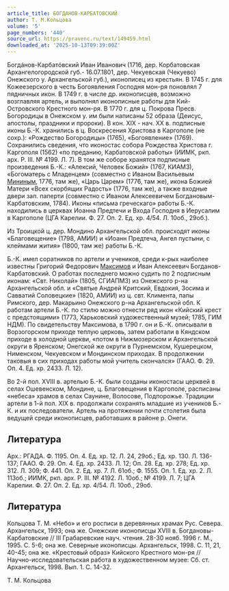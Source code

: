 ```yaml
---
article_title: БОГДАНОВ-КАРБАТОВСКИЙ
author: Т. М.Кольцова
volume: '5'
page_numbers: '440'
source_url: https://pravenc.ru/text/149459.html
downloaded_at: '2025-10-13T09:39:00Z'
---
```


Богдáнов-Карбатóвский Иван Иванович (1716, дер. Корбатовская Архангелогородской губ.- 16.07.1801, дер. Чекуевская (Чекуево) Онежского у. Архангельской губ.), иконописец из крестьян. В 1745 г. для Кожеезерского в честь Богоявления Господня мон-ря поновлял 7 пядничных икон. В 1749 г. в числе др. иконописцев, возможно возглавляя артель, и выполнял иконописные работы для Кий-Островского Крестного мон-ря. В 1770 г. для ц. Покрова Пресв. Богородицы в Онежском у. им были написаны 52 образа (Деисус, апостолы, праздники и пророки). В кон. XIX - нач. XX в. подписные иконы Б.-К. хранились в ц. Воскресения Христова в Каргополе (не сохр.): «Рождество Богородицы» (1765), «Богоявление» (1769). Сохранились сведения, что иконостас собора Рождества Христова г. Каргополя (1562) «по преданию, Карбатовской работы» (ИИМК, ркп. арх. Р. III. № 4199. Л. 7). В том же соборе хранятся подписные произведения Б.-К.: «Алексий, Человек Божий» (1767, КИАМЗ), «Богоматерь с Младенцем» (совместно с Иваном Васильевым [Мининым](https://pravenc.ru/text/Мининым.html), 1776, там же), «Царь Царем» (1776, там же), икона Божией Матери «Всех скорбящих Радость» (1776, там же), а также входные двери зап. паперти (совместно с Иваном Алексеевичем Богдановым-Карбатовским, 1784). Иконы «письма греческаго» работы Б.-К. находились в церквах Иоанна Предтечи и Входа Господня в Иерусалим в Каргополе (ЦГА Карелии. Ф. 27. Оп. 2. Ед. хр. 4/54. Л. 10об., 29об.).

Из Троицкой ц. дер. Мондино Архангельской обл. происходят иконы «Благовещение» (1798, АМИИ) и «Иоанн Предтеча, Ангел пустыни, с клеймами жития» (1800, там же) работы Б.-К.

Б.-К. имел соратников по артели и учеников, среди к-рых наиболее известны Григорий Федорович [Максимов](https://pravenc.ru/text/Максимов.html) и Иван Алексеевич Богданов-Карбатовский. О работах последнего можно судить по 2 подписным иконам: «Свт. Николай» (1805, СГИАПМЗ) из Онежского р-на Архангельской обл. и «Святые Андрей Критский, Евдокия, Зосима и Савватий Соловецкие» (1820, АМИИ) из ц. свт. Климента, папы Римского, дер. Макарьино Онежского р-на Архангельской обл. К работам артели Б.-К. по стилю можно отнести ряд икон «Кийский крест с предстоящими» (1773, Харьковский художественный музей; 1785, ГИМ НДМ). По свидетельству Максимова, в 1790 г. он и Б.-К. описывали в Ворзогорском приходе теплую церковь, затем работали в Кяндском приходе в холодной церкви, «потом в Нижмозерском и Архангельской округи в Яренском; Онегской же округи в Пурнемском, Кушерецком, Нименском, Чекуевском и Мондинском приходах. В продолжении таковыя в сих приходах работы мой учитель скончался» (ГААО. Ф. 29. Оп. 4. Ед. хр. 2433. Л. 12).

Во 2-й пол. XVIII в. артелью Б.-К. были созданы иконостасы церквей в селах Ошевенском, Мондине, ц. Благовещения в Каргополе, расписаны «небеса» храмов в селах Саунине, Волосове, Подпорожье. Традиции артели в 1-й пол. XIX в. продолжали сохранять младшие из учеников Б.-К. и их последователи. Артель на протяжении почти столетия была ведущей среди иконописцев, работавших в районе р. Онеги.

## Литература

Арх.: РГАДА. Ф. 1195. Оп. 4. Ед. хр. 12. Л. 24, 29об.; Ед. хр. 130. Л. 136-137; ГААО. Ф. 29. Оп. 4. Ед. хр. 2433. Л. 12; Оп. 28. Ед. хр. 278; Ед. хр. 312. Л. 309; Ф. 441. Оп. 2. Ед. хр. 7. Л. 61об.; Ф. 1555. Оп. 1. Ед. хр. 2. Л. 113об.; ИИМК, ркп. арх. Р. III. № 4192. Л. 10об.; № 4199. Л. 7; ЦГА Карелии. Ф. 27. Оп. 2. Ед. хр. 4/54. Л. 10об., 29об.

## Литература

Кольцова Т. М. «Небо» и его росписи в деревянных храмах Рус. Севера. Архангельск, 1993; она же. Онежские иконописцы XVIII в. Богдановы-Карбатовские // III Грабаревские науч. чтения. 28-30 нояб. 1996 г. М., 1995. С. 5-6; она же. Северные иконописцы. Архангельск, 1998. С. 11, 21, 40-45; она же. «Крестовый образ» Кийского Крестного мон-ря // Научно-исследовательская работа в художественном музее: Сб. ст. Архангельск, 1998. Вып. 1. С. 14-32.

Т. М.  Кольцова
